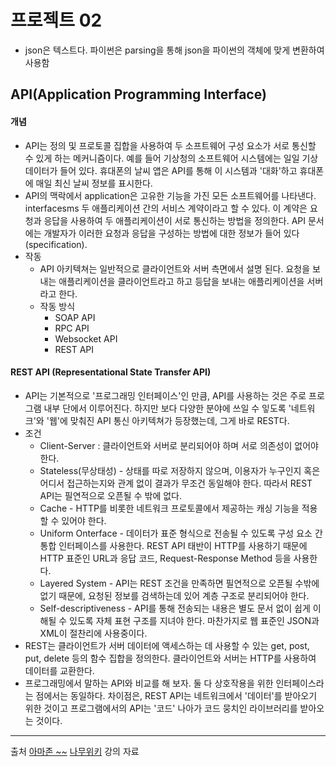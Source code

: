 # 프로젝트 02
- json은 텍스트다. 파이썬은 parsing을 통해 json을 파이썬의 객체에 맞게 변환하여 사용함
## API(Application Programming Interface)
#### 개념
- API는 정의 및 프로토콜 집합을 사용하여 두 소프트웨어 구성 요소가 서로 통신할 수 있게 하는 메커니즘이다. 
예를 들어 기상청의 소프트웨어 시스템에는 일일 기상 데이터가 들어 있다. 휴대폰의 날씨 앱은 API를 통해 이 시스템과 '대화'하고 휴대폰에 매일 최신 날씨 정보를 표시한다. 
- API의 맥락에서 application은 고유한 기능을 가진 모든 소프트웨어를 나타낸다. interfacesms 두 애플리케이션 간의 서비스 계약이라고 할 수 있다. 이 계약은 요청과 응답을 사용하여 두 애플리케이션이 서로 통신하는 방법을 정의한다. API 문서에는 개발자가 이러한 요청과 응답을 구성하는 방법에 대한 정보가 들어 있다(specification). 
- 작동
  - API 아키텍쳐는 일반적으로 클라이언트와 서버 측면에서 설명 된다. 요청을 보내는 애플리케이션을 클라이언트라고 하고 등답을 보내는 애플리케이션을 서버라고 한다. 
  - 작동 방식
    - SOAP API
    - RPC API
    - Websocket API
    - REST API


#### REST API (Representational State Transfer API)
- API는 기본적으로 '프로그래밍 인터페이스'인 만큼, API를 사용하는 것은 주로 프로그램 내부 단에서 이루어진다. 하지만 보다 다양한 분야에 쓰일 수 잏도록 '네트워크'와 '웹'에 맞춰진 API 통신 아키텍쳐가 등장했는데, 그게 바로 REST다. 
- 조건
  - Client-Server : 클라이언트와 서버로 분리되어야 하며 서로 의존성이 없어야 한다.
  - Stateless(무상태성) - 상태를 따로 저장하지 않으며, 이용자가 누구인지 혹은 어디서 접근하는지와 관계 없이 결과가 무조건 동일해야 한다. 따라서 REST API는 필연적으로 오픈될 수 밖에 없다.
  - Cache - HTTP를 비롯한 네트워크 프로토콜에서 제공하는 캐싱 기능을 적용할 수 있어야 한다. 
  - Uniform Onterface - 데이터가 표준 형식으로 전송될 수 있도록 구성 요소 간 통합 인터페이스를 사용한다. REST API 태반이 HTTP를 사용하기 때문에 HTTP 표준인 URL과 응답 코드, Request-Response Method 등을 사용한다.
  - Layered System - API는 REST 조건을 만족하면 필연적으로 오픈될 수밖에 없기 때문에, 요청된 정보를 검색하는데 있어 계층 구조로 분리되어야 한다. 
  - Self-descriptiveness - API를 통해 전송되는 내용은 별도 문서 없이 쉽게 이해될 수 있도록 자체 표현 구조를 지녀야 한다. 마찬가지로 웹 표준인 JSON과 XML이 절찬리에 사용중이다. 
- REST는 클라이언트가 서버 데이터에 액세스하는 데 사용할 수 있는 get, post, put, delete 등의 함수 집합을 정의한다. 클라이언트와 서버는 HTTP를 사용하여 데이터를 교환한다. 
- 프로그래밍에서 말하는 API와 비교를 해 보자. 둘 다 상호작용을 위한 인터페이스라는 점에서는 동일하다. 차이점은, REST API는 네트워크에서 '데이터'를 받아오기 위한 것이고 프로그램에서의 API는 '코드' 나아가 코드 뭉치인 라이브러리를 받아오는 것이다. 

---
출처
[아마존 ~~](https://aws.amazon.com/ko/what-is/api/)
[나무위키](https://namu.wiki/w/API)
강의 자료